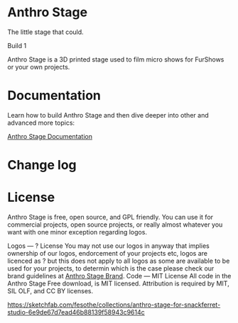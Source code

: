 # Anthro Stage

The little stage that could.

Build 1

Anthro Stage is a 3D printed stage used to film micro shows for FurShows or your own projects.

# Documentation

Learn how to build Anthro Stage and then dive deeper into other and advanced more topics:

<a href="[https://anthrostage.com/docs/">Anthro Stage Documentation</a>

# Change log

# License

Anthro Stage is free, open source, and GPL friendly. You can use it for commercial projects, open source projects, or really almost whatever you want with one minor exception regarding logos.

Logos — ? License
You may  not use our logos in anyway that implies ownership of our logos, endorcement of your projects etc, logos are licenced as ? but this does not apply to all logos as some are available to be used for your projects, to determin which is the case please check our brand guidelines at <a href="[https://anthrostage.com/brand/">Anthro Stage Brand</a>.
Code — MIT License
All code in the Anthro Stage Free download, is MIT licensed. Attribution is required by MIT, SIL OLF, and CC BY licenses.

https://sketchfab.com/fesothe/collections/anthro-stage-for-snackferret-studio-6e9de67d7ead46b88139f58943c9614c
